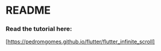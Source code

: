 # README

### Read the tutorial here:
[https://pedromgomes.github.io/flutter/flutter_infinite_scroll]
